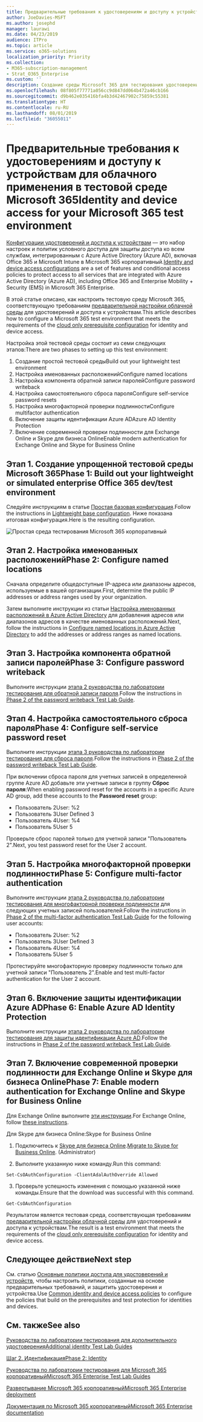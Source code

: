 ```yaml
---
title: Предварительные требования к удостоверениям и доступу к устройствам для облачного применения в тестовой среде Microsoft 365
author: JoeDavies-MSFT
ms.author: josephd
manager: laurawi
ms.date: 04/23/2019
audience: ITPro
ms.topic: article
ms.service: o365-solutions
localization_priority: Priority
ms.collection:
- M365-subscription-management
- Strat_O365_Enterprise
ms.custom: ''
description: Создание среды Microsoft 365 для тестирования удостоверений и доступа к устройствам с предварительными требованиями для облачной проверки подлинности.
ms.openlocfilehash: 08f805f77771a056cc9d847dd064b472a46cb166
ms.sourcegitcommit: d9b462e035416bfa4b3d42467902c75859c55381
ms.translationtype: HT
ms.contentlocale: ru-RU
ms.lasthandoff: 08/01/2019
ms.locfileid: "36055011"
---
```

# <a name="identity-and-device-access-prerequisites-for-cloud-only-in-your-microsoft-365-test-environment"></a><span data-ttu-id="ff5e9-103">Предварительные требования к удостоверениям и доступу к устройствам для облачного применения в тестовой среде Microsoft 365</span><span class="sxs-lookup"><span data-stu-id="ff5e9-103">Identity and device access for your Microsoft 365 test environment</span></span>

<span data-ttu-id="ff5e9-104">[Конфигурации удостоверений и доступа к устройствам](microsoft-365-policies-configurations.md) — это набор настроек и политик условного доступа для защиты доступа ко всем службам, интегрированным с Azure Active Directory (Azure AD), включая Office 365 и Microsoft Intune в Microsoft 365 корпоративный.</span><span class="sxs-lookup"><span data-stu-id="ff5e9-104">[Identity and device access configurations](microsoft-365-policies-configurations.md) are a set of features and conditional access policies to protect access to all services that are integrated with Azure Active Directory (Azure AD), including Office 365 and Enterprise Mobility + Security (EMS) in Microsoft 365 Enterprise.</span></span>

<span data-ttu-id="ff5e9-105">В этой статье описано, как настроить тестовую среду Microsoft 365, соответствующую требованиям [предварительной настройки облачной среды](identity-access-prerequisites.md#prerequisites) для удостоверений и доступа к устройствам.</span><span class="sxs-lookup"><span data-stu-id="ff5e9-105">This article describes how to configure a Microsoft 365 test environment that meets the requirements of the [cloud only prerequisite configuration](identity-access-prerequisites.md#prerequisites) for identity and device access.</span></span>

<span data-ttu-id="ff5e9-106">Настройка этой тестовой среды состоит из семи следующих этапов:</span><span class="sxs-lookup"><span data-stu-id="ff5e9-106">There are two phases to setting up this test environment:</span></span>

1.  <span data-ttu-id="ff5e9-107">Создание простой тестовой среды</span><span class="sxs-lookup"><span data-stu-id="ff5e9-107">Build out your lightweight test environment</span></span>
2.  <span data-ttu-id="ff5e9-108">Настройка именованных расположений</span><span class="sxs-lookup"><span data-stu-id="ff5e9-108">Configure named locations</span></span>
3.  <span data-ttu-id="ff5e9-109">Настройка компонента обратной записи паролей</span><span class="sxs-lookup"><span data-stu-id="ff5e9-109">Configure password writeback</span></span>
4.  <span data-ttu-id="ff5e9-110">Настройка самостоятельного сброса пароля</span><span class="sxs-lookup"><span data-stu-id="ff5e9-110">Configure self-service password resets</span></span>
5.  <span data-ttu-id="ff5e9-111">Настройка многофакторной проверки подлинности</span><span class="sxs-lookup"><span data-stu-id="ff5e9-111">Configure multifactor authentication</span></span>
6.  <span data-ttu-id="ff5e9-112">Включение защиты идентификации Azure AD</span><span class="sxs-lookup"><span data-stu-id="ff5e9-112">Azure AD Identity Protection</span></span>
7.  <span data-ttu-id="ff5e9-113">Включение современной проверки подлинности для Exchange Online и Skype для бизнеса Online</span><span class="sxs-lookup"><span data-stu-id="ff5e9-113">Enable modern authentication for Exchange Online and Skype for Business Online</span></span>

## <a name="phase-1-build-out-your-lightweight-microsoft-365-test-environment"></a><span data-ttu-id="ff5e9-114">Этап 1. Создание упрощенной тестовой среды Microsoft 365</span><span class="sxs-lookup"><span data-stu-id="ff5e9-114">Phase 1: Build out your lightweight or simulated enterprise Office 365 dev/test environment</span></span>

<span data-ttu-id="ff5e9-115">Следуйте инструкциям в статье [Простая базовая конфигурация](lightweight-base-configuration-microsoft-365-enterprise.md).</span><span class="sxs-lookup"><span data-stu-id="ff5e9-115">Follow the instructions in [Lightweight base configuration](lightweight-base-configuration-microsoft-365-enterprise.md).</span></span>
<span data-ttu-id="ff5e9-116">Ниже показана итоговая конфигурация.</span><span class="sxs-lookup"><span data-stu-id="ff5e9-116">Here is the resulting configuration.</span></span>

![Простая среда тестирования Microsoft 365 корпоративный](media/lightweight-base-configuration-microsoft-365-enterprise/Phase4.png)
 

## <a name="phase-2-configure-named-locations"></a><span data-ttu-id="ff5e9-118">Этап 2. Настройка именованных расположений</span><span class="sxs-lookup"><span data-stu-id="ff5e9-118">Phase 2: Configure named locations</span></span>

<span data-ttu-id="ff5e9-119">Сначала определите общедоступные IP-адреса или диапазоны адресов, используемые в вашей организации.</span><span class="sxs-lookup"><span data-stu-id="ff5e9-119">First, determine the public IP addresses or address ranges used by your organization.</span></span>

<span data-ttu-id="ff5e9-120">Затем выполните инструкции из статьи [Настройка именованных расположений в Azure Active Directory](https://docs.microsoft.com/azure/active-directory/reports-monitoring/quickstart-configure-named-locations) для добавления адресов или диапазонов адресов в качестве именованных расположений.</span><span class="sxs-lookup"><span data-stu-id="ff5e9-120">Next, follow the instructions in [Configure named locations in Azure Active Directory](https://docs.microsoft.com/azure/active-directory/reports-monitoring/quickstart-configure-named-locations) to add the addresses or address ranges as named locations.</span></span> 

## <a name="phase-3-configure-password-writeback"></a><span data-ttu-id="ff5e9-121">Этап 3. Настройка компонента обратной записи паролей</span><span class="sxs-lookup"><span data-stu-id="ff5e9-121">Phase 3: Configure password writeback</span></span>

<span data-ttu-id="ff5e9-122">Выполните инструкции [этапа 2 руководства по лаборатории тестирования для обратной записи пароля](password-writeback-m365-ent-test-environment.md#phase-2-enable-password-writeback-for-the-testlab-ad-ds-domain).</span><span class="sxs-lookup"><span data-stu-id="ff5e9-122">Follow the instructions in [Phase 2 of the password writeback Test Lab Guide](password-writeback-m365-ent-test-environment.md#phase-2-enable-password-writeback-for-the-testlab-ad-ds-domain).</span></span>

## <a name="phase-4-configure-self-service-password-reset"></a><span data-ttu-id="ff5e9-123">Этап 4. Настройка самостоятельного сброса пароля</span><span class="sxs-lookup"><span data-stu-id="ff5e9-123">Phase 4: Configure self-service password reset</span></span>

<span data-ttu-id="ff5e9-124">Выполните инструкции [этапа 3 руководства по лаборатории тестирования для сброса пароля](password-reset-m365-ent-test-environment.md#phase-3-configure-and-test-password-reset).</span><span class="sxs-lookup"><span data-stu-id="ff5e9-124">Follow the instructions in [Phase 2 of the password writeback Test Lab Guide](password-reset-m365-ent-test-environment.md#phase-3-configure-and-test-password-reset).</span></span> 

<span data-ttu-id="ff5e9-125">При включении сброса пароля для учетных записей в определенной группе Azure AD добавьте эти учетные записи в группу **Сброс пароля**:</span><span class="sxs-lookup"><span data-stu-id="ff5e9-125">When enabling password reset for the accounts in a specific Azure AD group, add these accounts to the **Password reset** group:</span></span>

- <span data-ttu-id="ff5e9-126">Пользователь 2</span><span class="sxs-lookup"><span data-stu-id="ff5e9-126">User: %2</span></span>
- <span data-ttu-id="ff5e9-127">Пользователь 3</span><span class="sxs-lookup"><span data-stu-id="ff5e9-127">User Defined 3</span></span>
- <span data-ttu-id="ff5e9-128">Пользователь 4</span><span class="sxs-lookup"><span data-stu-id="ff5e9-128">User: %4</span></span>
- <span data-ttu-id="ff5e9-129">Пользователь 5</span><span class="sxs-lookup"><span data-stu-id="ff5e9-129">User 5</span></span>

<span data-ttu-id="ff5e9-130">Проверьте сброс паролей только для учетной записи "Пользователь 2".</span><span class="sxs-lookup"><span data-stu-id="ff5e9-130">Next, you test password reset for the User 2 account.</span></span>

## <a name="phase-5-configure-multi-factor-authentication"></a><span data-ttu-id="ff5e9-131">Этап 5. Настройка многофакторной проверки подлинности</span><span class="sxs-lookup"><span data-stu-id="ff5e9-131">Phase 5: Configure multi-factor authentication</span></span>

<span data-ttu-id="ff5e9-132">Выполните инструкции [этапа 2 руководства по лаборатории тестирования для многофакторной проверки подлинности](multi-factor-authentication-microsoft-365-test-environment.md#phase-2-enable-and-test-multi-factor-authentication-for-the-user-2-account) для следующих учетных записей пользователей:</span><span class="sxs-lookup"><span data-stu-id="ff5e9-132">Follow the instructions in [Phase 2 of the multi-factor authentication Test Lab Guide](multi-factor-authentication-microsoft-365-test-environment.md#phase-2-enable-and-test-multi-factor-authentication-for-the-user-2-account) for the following user accounts:</span></span>

- <span data-ttu-id="ff5e9-133">Пользователь 2</span><span class="sxs-lookup"><span data-stu-id="ff5e9-133">User: %2</span></span>
- <span data-ttu-id="ff5e9-134">Пользователь 3</span><span class="sxs-lookup"><span data-stu-id="ff5e9-134">User Defined 3</span></span>
- <span data-ttu-id="ff5e9-135">Пользователь 4</span><span class="sxs-lookup"><span data-stu-id="ff5e9-135">User: %4</span></span>
- <span data-ttu-id="ff5e9-136">Пользователь 5</span><span class="sxs-lookup"><span data-stu-id="ff5e9-136">User 5</span></span>

<span data-ttu-id="ff5e9-137">Протестируйте многофакторную проверку подлинности только для учетной записи "Пользователь 2".</span><span class="sxs-lookup"><span data-stu-id="ff5e9-137">Enable and test multi-factor authentication for the User 2 account.</span></span>

## <a name="phase-6-enable-azure-ad-identity-protection"></a><span data-ttu-id="ff5e9-138">Этап 6. Включение защиты идентификации Azure AD</span><span class="sxs-lookup"><span data-stu-id="ff5e9-138">Phase 6: Enable Azure AD Identity Protection</span></span>

<span data-ttu-id="ff5e9-139">Выполните инструкции [этапа 2 руководства по лаборатории тестирования для защиты идентификации Azure AD](azure-ad-identity-protection-microsoft-365-test-environment.md#phase-2-enable-and-use-azure-ad-identity-protection).</span><span class="sxs-lookup"><span data-stu-id="ff5e9-139">Follow the instructions in [Phase 2 of the password writeback Test Lab Guide](azure-ad-identity-protection-microsoft-365-test-environment.md#phase-2-enable-and-use-azure-ad-identity-protection).</span></span> 

## <a name="phase-7-enable-modern-authentication-for-exchange-online-and-skype-for-business-online"></a><span data-ttu-id="ff5e9-140">Этап 7. Включение современной проверки подлинности для Exchange Online и Skype для бизнеса Online</span><span class="sxs-lookup"><span data-stu-id="ff5e9-140">Phase 7: Enable modern authentication for Exchange Online and Skype for Business Online</span></span>

<span data-ttu-id="ff5e9-141">Для Exchange Online выполните [эти инструкции](https://docs.microsoft.com/Exchange/clients-and-mobile-in-exchange-online/enable-or-disable-modern-authentication-in-exchange-online#enable-or-disable-modern-authentication-in-exchange-online-for-client-connections-in-outlook-2013-or-later).</span><span class="sxs-lookup"><span data-stu-id="ff5e9-141">For Exchange Online, follow [these instructions](https://docs.microsoft.com/Exchange/clients-and-mobile-in-exchange-online/enable-or-disable-modern-authentication-in-exchange-online#enable-or-disable-modern-authentication-in-exchange-online-for-client-connections-in-outlook-2013-or-later).</span></span> 

<span data-ttu-id="ff5e9-142">Для Skype для бизнеса Online:</span><span class="sxs-lookup"><span data-stu-id="ff5e9-142">Skype for Business Online</span></span>

1. <span data-ttu-id="ff5e9-143">Подключитесь к [Skype для бизнеса Online](https://docs.microsoft.com/SkypeForBusiness/set-up-your-computer-for-windows-powershell/set-up-your-computer-for-windows-powershell).</span><span class="sxs-lookup"><span data-stu-id="ff5e9-143">[Migrate to Skype for Business Online](https://docs.microsoft.com/SkypeForBusiness/set-up-your-computer-for-windows-powershell/set-up-your-computer-for-windows-powershell). (Administrator)</span></span>

2. <span data-ttu-id="ff5e9-144">Выполните указанную ниже команду.</span><span class="sxs-lookup"><span data-stu-id="ff5e9-144">Run this command:</span></span>

  ```
  Set-CsOAuthConfiguration -ClientAdalAuthOverride Allowed
  ```

3. <span data-ttu-id="ff5e9-145">Проверьте успешность изменения с помощью указанной ниже команды.</span><span class="sxs-lookup"><span data-stu-id="ff5e9-145">Ensure that the download was successful with this command.</span></span>

  ```
  Get-CsOAuthConfiguration
  ```

<span data-ttu-id="ff5e9-146">Результатом является тестовая среда, соответствующая требованиям [предварительной настройки облачной среды](identity-access-prerequisites.md#prerequisites) для удостоверений и доступа к устройствам.</span><span class="sxs-lookup"><span data-stu-id="ff5e9-146">The result is a test environment that meets the requirements of the [cloud only prerequisite configuration](identity-access-prerequisites.md#prerequisites) for identity and device access.</span></span> 

## <a name="next-step"></a><span data-ttu-id="ff5e9-147">Следующее действие</span><span class="sxs-lookup"><span data-stu-id="ff5e9-147">Next step</span></span>

<span data-ttu-id="ff5e9-148">См. статью [Основные политики доступа для удостоверений и устройств](identity-access-policies.md), чтобы настроить политики, созданные на основе предварительных требований, и защитить удостоверения и устройства.</span><span class="sxs-lookup"><span data-stu-id="ff5e9-148">Use [Common identity and device access policies](identity-access-policies.md) to configure the policies that build on the prerequisites and test protection for identities and devices.</span></span>

## <a name="see-also"></a><span data-ttu-id="ff5e9-149">См. также</span><span class="sxs-lookup"><span data-stu-id="ff5e9-149">See also</span></span>

[<span data-ttu-id="ff5e9-150">Руководства по лаборатории тестирования для дополнительного удостоверения</span><span class="sxs-lookup"><span data-stu-id="ff5e9-150">Additional identity Test Lab Guides</span></span>](m365-enterprise-test-lab-guides.md#identity)

[<span data-ttu-id="ff5e9-151">Шаг 2. Идентификация</span><span class="sxs-lookup"><span data-stu-id="ff5e9-151">Phase 2: Identity</span></span>](identity-infrastructure.md)

[<span data-ttu-id="ff5e9-152">Руководства по лаборатории тестирования для Microsoft 365 корпоративный</span><span class="sxs-lookup"><span data-stu-id="ff5e9-152">Microsoft 365 Enterprise Test Lab Guides</span></span>](m365-enterprise-test-lab-guides.md)

[<span data-ttu-id="ff5e9-153">Развертывание Microsoft 365 корпоративный</span><span class="sxs-lookup"><span data-stu-id="ff5e9-153">Microsoft 365 Enterprise deployment</span></span>](deploy-microsoft-365-enterprise.md)

[<span data-ttu-id="ff5e9-154">Документация по Microsoft 365 корпоративный</span><span class="sxs-lookup"><span data-stu-id="ff5e9-154">Microsoft 365 Enterprise documentation</span></span>](https://docs.microsoft.com/microsoft-365-enterprise/)
